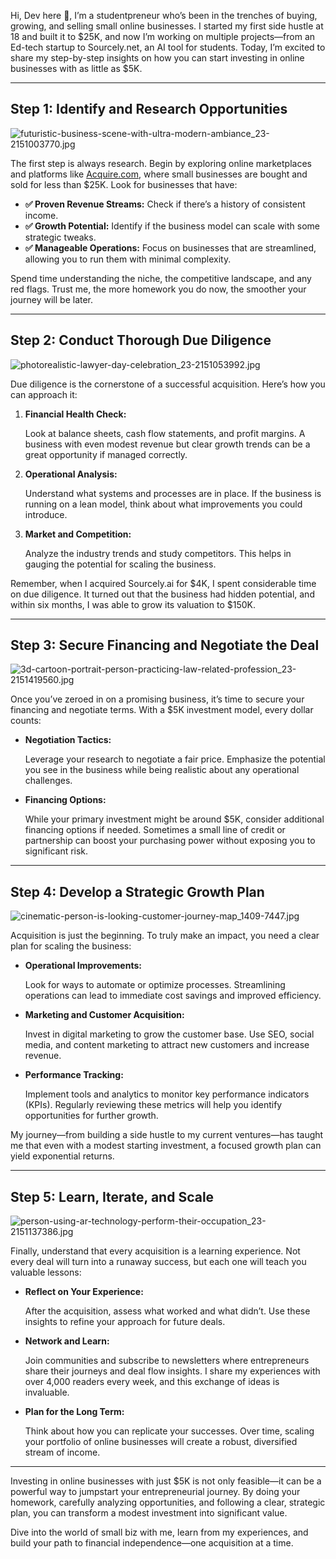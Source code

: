 Hi, Dev here 👋, I’m a studentpreneur who’s been in the trenches of buying, growing, and selling small online businesses. I started my first side hustle at 18 and built it to $25K, and now I’m working on multiple projects—from an Ed-tech startup to Sourcely.net, an AI tool for students. Today, I’m excited to share my step-by-step insights on how you can start investing in online businesses with as little as $5K.

---

## Step 1: Identify and Research Opportunities

![futuristic-business-scene-with-ultra-modern-ambiance_23-2151003770.jpg](/images/blog/futuristic-business-scene-with-ultra-modern-ambiance_23-2151003770.jpg)

The first step is always research. Begin by exploring online marketplaces and platforms like [Acquire.com](https://acquire.com/), where small businesses are bought and sold for less than $25K. Look for businesses that have:

- **✅ Proven Revenue Streams:** Check if there’s a history of consistent income.
- **✅ Growth Potential:** Identify if the business model can scale with some strategic tweaks.
- **✅ Manageable Operations:** Focus on businesses that are streamlined, allowing you to run them with minimal complexity.

Spend time understanding the niche, the competitive landscape, and any red flags. Trust me, the more homework you do now, the smoother your journey will be later.

---

## Step 2: Conduct Thorough Due Diligence

![photorealistic-lawyer-day-celebration_23-2151053992.jpg](/images/blog/photorealistic-lawyer-day-celebration_23-2151053992.jpg)

Due diligence is the cornerstone of a successful acquisition. Here’s how you can approach it:

1. **Financial Health Check:**
    
    Look at balance sheets, cash flow statements, and profit margins. A business with even modest revenue but clear growth trends can be a great opportunity if managed correctly.
    
2. **Operational Analysis:**
    
    Understand what systems and processes are in place. If the business is running on a lean model, think about what improvements you could introduce.
    
3. **Market and Competition:**
    
    Analyze the industry trends and study competitors. This helps in gauging the potential for scaling the business.
    

Remember, when I acquired Sourcely.ai for $4K, I spent considerable time on due diligence. It turned out that the business had hidden potential, and within six months, I was able to grow its valuation to $150K.

---

## Step 3: Secure Financing and Negotiate the Deal

![3d-cartoon-portrait-person-practicing-law-related-profession_23-2151419560.jpg](/images/blog/3d-cartoon-portrait-person-practicing-law-related-profession_23-2151419560.jpg)

Once you’ve zeroed in on a promising business, it’s time to secure your financing and negotiate terms. With a $5K investment model, every dollar counts:

- **Negotiation Tactics:**
    
    Leverage your research to negotiate a fair price. Emphasize the potential you see in the business while being realistic about any operational challenges.
    
- **Financing Options:**
    
    While your primary investment might be around $5K, consider additional financing options if needed. Sometimes a small line of credit or partnership can boost your purchasing power without exposing you to significant risk.
    

---

## Step 4: Develop a Strategic Growth Plan

![cinematic-person-is-looking-customer-journey-map_1409-7447.jpg](/images/blog/cinematic-person-is-looking-customer-journey-map_1409-7447.jpg)

Acquisition is just the beginning. To truly make an impact, you need a clear plan for scaling the business:

- **Operational Improvements:**
    
    Look for ways to automate or optimize processes. Streamlining operations can lead to immediate cost savings and improved efficiency.
    
- **Marketing and Customer Acquisition:**
    
    Invest in digital marketing to grow the customer base. Use SEO, social media, and content marketing to attract new customers and increase revenue.
    
- **Performance Tracking:**
    
    Implement tools and analytics to monitor key performance indicators (KPIs). Regularly reviewing these metrics will help you identify opportunities for further growth.
    

My journey—from building a side hustle to my current ventures—has taught me that even with a modest starting investment, a focused growth plan can yield exponential returns.

---

## Step 5: Learn, Iterate, and Scale

![person-using-ar-technology-perform-their-occupation_23-2151137386.jpg](/images/blog/person-using-ar-technology-perform-their-occupation_23-2151137386.jpg)

Finally, understand that every acquisition is a learning experience. Not every deal will turn into a runaway success, but each one will teach you valuable lessons:

- **Reflect on Your Experience:**
    
    After the acquisition, assess what worked and what didn’t. Use these insights to refine your approach for future deals.
    
- **Network and Learn:**
    
    Join communities and subscribe to newsletters where entrepreneurs share their journeys and deal flow insights. I share my experiences with over 4,000 readers every week, and this exchange of ideas is invaluable.
    
- **Plan for the Long Term:**
    
    Think about how you can replicate your successes. Over time, scaling your portfolio of online businesses will create a robust, diversified stream of income.
    

---

Investing in online businesses with just $5K is not only feasible—it can be a powerful way to jumpstart your entrepreneurial journey. By doing your homework, carefully analyzing opportunities, and following a clear, strategic plan, you can transform a modest investment into significant value.

Dive into the world of small biz with me, learn from my experiences, and build your path to financial independence—one acquisition at a time.